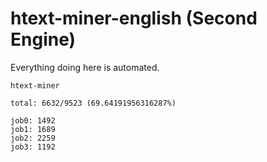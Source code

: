# htext-miner-english (Second Engine)

Everything doing here is automated.

```
htext-miner

total: 6632/9523 (69.64191956316287%)

job0: 1492
job1: 1689
job2: 2259
job3: 1192
```